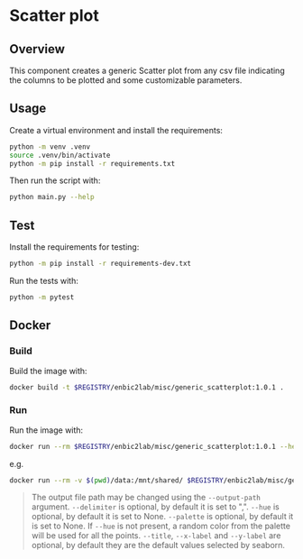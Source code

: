 # Scatter plot

## Overview
This component creates a generic Scatter plot from any csv file indicating the columns to be plotted and some customizable parameters.

## Usage
Create a virtual environment and install the requirements:

```sh
python -m venv .venv
source .venv/bin/activate
python -m pip install -r requirements.txt
```

Then run the script with:
```sh
python main.py --help
```

## Test
Install the requirements for testing:
```sh
python -m pip install -r requirements-dev.txt
```
Run the tests with:

```sh
python -m pytest
```
## Docker

### Build
Build the image with:

```sh
docker build -t $REGISTRY/enbic2lab/misc/generic_scatterplot:1.0.1 .
```

### Run
Run the image with:

```sh
docker run --rm $REGISTRY/enbic2lab/misc/generic_scatterplot:1.0.1 --help
```

e.g.
```sh
docker run --rm -v $(pwd)/data:/mnt/shared/ $REGISTRY/enbic2lab/misc/generic_scatterplot:1.0.1 --filepath /mnt/shared/input.csv --delimiter ";" --x-column "column A" --y-column "column B" --title "My title" --x-label "My x label" --y-label "My y label" --hue "column C" --palette "Set2"
```
> The output file path may be changed using the `--output-path` argument.
> `--delimiter` is optional, by default it is set to ",".
> `--hue` is optional, by default it is set to None.
> `--palette` is optional, by default it is set to None. If `--hue` is not present, a random color from the palette will be used for all the points.
> `--title`, `--x-label` and `--y-label` are optional, by default they are the default values selected by seaborn.

